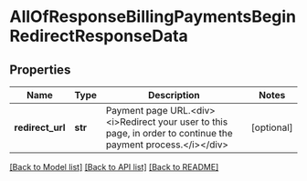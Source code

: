 # AllOfResponseBillingPaymentsBeginRedirectResponseData

## Properties
Name | Type | Description | Notes
------------ | ------------- | ------------- | -------------
**redirect_url** | **str** | Payment page URL.&lt;div&gt;&lt;i&gt;Redirect your user to this page, in order to continue the payment process.&lt;/i&gt;&lt;/div&gt; | [optional] 

[[Back to Model list]](../README.md#documentation-for-models) [[Back to API list]](../README.md#documentation-for-api-endpoints) [[Back to README]](../README.md)

